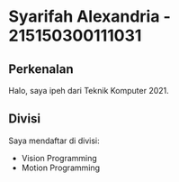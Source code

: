 # Syarifah Alexandria - 215150300111031

## Perkenalan
Halo, saya ipeh dari Teknik Komputer 2021.

## Divisi
Saya mendaftar di divisi:
- Vision Programming
- Motion Programming
